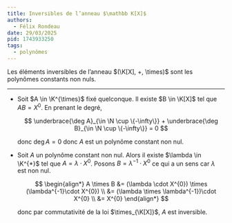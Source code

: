 ```yaml
---
title: Inversibles de l’anneau $\mathbb K[X]$
authors:
  - Félix Rondeau
date: 29/03/2025
pid: 1743933250
tags:
  - polynômes
---
```


Les éléments inversibles de l’anneau $(\K[X], +, \times)$ sont les polynômes constants non nuls.

---

- Soit $A \in \K^{\times}$ fixé quelconque. Il existe $B \in \K[X]$ tel que $AB=X^{0}$. En prenant le degré,

  $$
      \underbrace{\deg A}_{\in \N \cup \{-\infty\}} + \underbrace{\deg B}_{\in \N \cup \{-\infty\}} = 0
  $$

  donc $\deg A=0$ donc $A$ est un polynôme constant non nul.

- Soit $A$ un polynôme constant non nul. Alors il existe $\lambda \in \K^{*}$ tel que $A=\lambda \cdot X^{0}$. Posons $B=\lambda^{-1}\cdot X^{0}$ ce qui a un sens car $\lambda$ est non nul.

  $$
  \begin{align*}
      A \times B &= (\lambda \cdot X^{0}) \times (\lambda^{-1}\cdot X^{0}) \\
                 &= (\lambda \times  \lambda^{-1})\cdot X^{0} \\
                 &= X^{0}
  \end{align*}
  $$

  donc par commutativité de la loi $\times_{\K[X]}$, $A$ est inversible.
